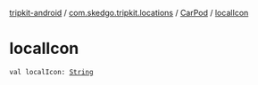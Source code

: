[tripkit-android](../../index.md) / [com.skedgo.tripkit.locations](../index.md) / [CarPod](index.md) / [localIcon](./local-icon.md)

# localIcon

`val localIcon: `[`String`](https://kotlinlang.org/api/latest/jvm/stdlib/kotlin/-string/index.html)
